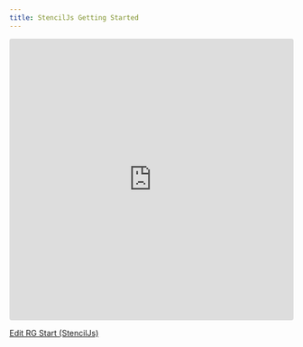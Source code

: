 ```yaml
---
title: StencilJs Getting Started
---
```


<ClientOnly>
<iframe src="https://stackblitz.com/edit/stencil-template-aiden-xadqm4?embed=1&file=src%2Fcomponents%2Fmy-component%2Fmy-component.tsx&view=preview"
     style="width:100%; height: 500px; border:0; border-radius: 4px; overflow:hidden;"
     title="RG Start (StencilJs)"
     sandbox="allow-forms allow-modals allow-popups allow-presentation allow-same-origin allow-scripts" credentialless anonymous
   ></iframe>
</ClientOnly>

[Edit RG Start (StencilJs)](https://stackblitz.com/edit/stencil-template-aiden-xadqm4?file=src%2Fcomponents%2Fmy-component%2Fmy-component.tsx)